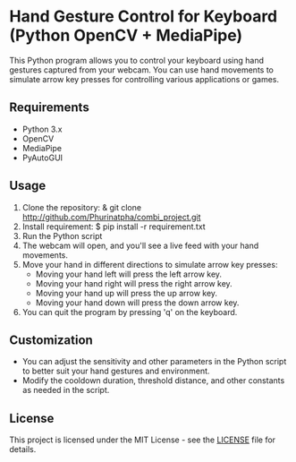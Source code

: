 # Hand Gesture Control for Keyboard (Python OpenCV + MediaPipe)

This Python program allows you to control your keyboard using hand gestures captured from your webcam. You can use hand movements to simulate arrow key presses for controlling various applications or games.

## Requirements

- Python 3.x
- OpenCV
- MediaPipe
- PyAutoGUI

## Usage

1. Clone the repository: & git clone http://github.com/Phurinatpha/combi_project.git
2. Install requirement: $ pip install -r requirement.txt
3. Run the Python script
4. The webcam will open, and you'll see a live feed with your hand movements. 
5. Move your hand in different directions to simulate arrow key presses:
   - Moving your hand left will press the left arrow key.
   - Moving your hand right will press the right arrow key.
   - Moving your hand up will press the up arrow key.
   - Moving your hand down will press the down arrow key.
5. You can quit the program by pressing 'q' on the keyboard.

## Customization

- You can adjust the sensitivity and other parameters in the Python script to better suit your hand gestures and environment.
- Modify the cooldown duration, threshold distance, and other constants as needed in the script.

## License

This project is licensed under the MIT License - see the [LICENSE](LICENSE) file for details.

